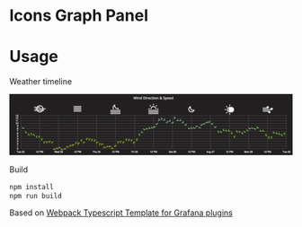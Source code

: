 # Icons Graph Panel

# Usage

Weather timeline

![Main screenshot](https://github.com/CorpGlory/grafana-ico-line-plugin/blob/master/src/screenshots/main.png)

Build

```
npm install
npm run build
```

Based on [Webpack Typescript Template for Grafana plugins](https://github.com/CorpGlory/grafana-plugin-template-webpack-typescript)
